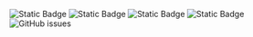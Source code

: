 ![Static Badge](https://img.shields.io/badge/blacklists-60-000000) ![Static Badge](https://img.shields.io/badge/blacklisted-2926889-cc0000) ![Static Badge](https://img.shields.io/badge/whitelisted-2242-00CC00) ![Static Badge](https://img.shields.io/badge/streaming_blacklist-28106-000000) ![GitHub issues](https://img.shields.io/github/issues/fabriziosalmi/blacklists)
